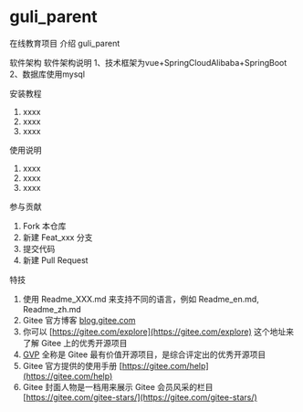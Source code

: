 # guli_parent

在线教育项目 介绍
guli_parent


软件架构
软件架构说明
1、技术框架为vue+SpringCloudAlibaba+SpringBoot
2、数据库使用mysql


安装教程

1.  xxxx
2.  xxxx
3.  xxxx

使用说明

1.  xxxx
2.  xxxx
3.  xxxx

参与贡献

1.  Fork 本仓库
2.  新建 Feat_xxx 分支
3.  提交代码
4.  新建 Pull Request


特技

1.  使用 Readme\_XXX.md 来支持不同的语言，例如 Readme\_en.md, Readme\_zh.md
2.  Gitee 官方博客 [blog.gitee.com](https://blog.gitee.com)
3.  你可以 [https://gitee.com/explore](https://gitee.com/explore) 这个地址来了解 Gitee 上的优秀开源项目
4.  [GVP](https://gitee.com/gvp) 全称是 Gitee 最有价值开源项目，是综合评定出的优秀开源项目
5.  Gitee 官方提供的使用手册 [https://gitee.com/help](https://gitee.com/help)
6.  Gitee 封面人物是一档用来展示 Gitee 会员风采的栏目 [https://gitee.com/gitee-stars/](https://gitee.com/gitee-stars/)
